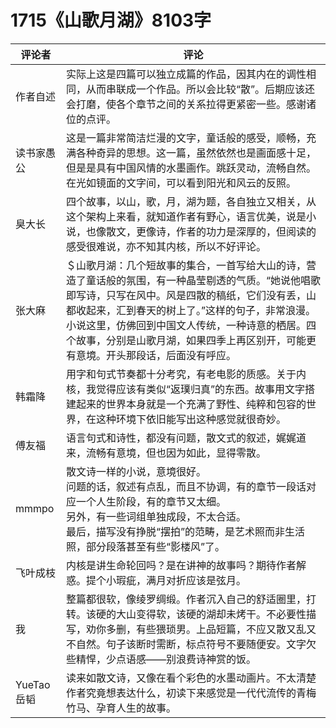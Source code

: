 # 1715《山歌月湖》8103字

评论者 | 评论 |
|---|---|
作者自述|实际上这是四篇可以独立成篇的作品，因其内在的调性相同，从而串联成一个作品。所以会比较“散”。后期应该还会打磨，使各个章节之间的关系拉得更紧密一些。感谢诸位的点评。
读书家愚公|这是一篇非常简洁烂漫的文字，童话般的感受，顺畅，充满各种奇异的思想。这一篇，虽然依然也是画面感十足，但是是具有中国风情的水墨画作。跳跃灵动，流畅自然。在光如镜面的文字间，可以看到阳光和风云的反照。
臭大长|四个故事，以山，歌，月，湖为题，各自独立又相关，从这个架构上来看，就知道作者有野心，语言优美，说是小说，也像散文，更像诗，作者的功力是深厚的，但阅读的感受很难说，亦不知其内核，所以不好评论。
张大麻|＄山歌月湖：几个短故事的集合，一首写给大山的诗，营造了童话般的氛围，有一种晶莹剔透的气质。“她说他唱歌即写诗，只写在风中。风是四散的稿纸，它们没有丢，山都收起来，汇到春天的树上了。”这样的句子，非常浪漫。小说这里，仿佛回到中国文人传统，一种诗意的栖居。四个故事，分别是山歌月湖，如果四季上再区别开，可能更有意境。开头那段话，后面没有呼应。
韩霜降|用字和句式节奏都十分考究，有老电影的质感。关于内核，我觉得应该有类似“返璞归真”的东西。故事用文字搭建起来的世界本身就是一个充满了野性、纯粹和包容的世界，在这种环境下依旧能写出这种感觉就很奇妙。
傅友福|语言句式和诗性，都没有问题，散文式的叙述，娓娓道来，流畅有意境，但也因为如此，显得零散。
mmmpo|散文诗一样的小说，意境很好。<br/>问题的话，叙述有点乱，而且不协调，有的章节一段话对应一个人生阶段，有的章节又太细。<br/>另外，有一些词组单独成段，不太合适。<br/>最后，描写没有挣脱“摆拍”的范畴，是艺术照而非生活照，部分段落甚至有些“影楼风”了。
飞叶成枝|内核是讲生命轮回吗？是在讲神的故事吗？期待作者解惑。提个小瑕疵，满月对折应该是弦月。
我|整篇都很软，像绫罗绸缎。作者沉入自己的舒适圈里，打转。该硬的大山变得软，该硬的湖却未烤干。不必要性描写，劝你多删，有些猥琐男。上品短篇，不应又散又乱又不自然。句子该断时需断，标点符号不要随便安。文字欠些精悍，少点语感——别浪费诗神赏的饭。
YueTao岳韬|读来如散文诗，又像在看个彩色的水墨动画片。不太清楚作者究竟想表达什么，初读下来感觉是一代代流传的青梅竹马、孕育人生的故事。
